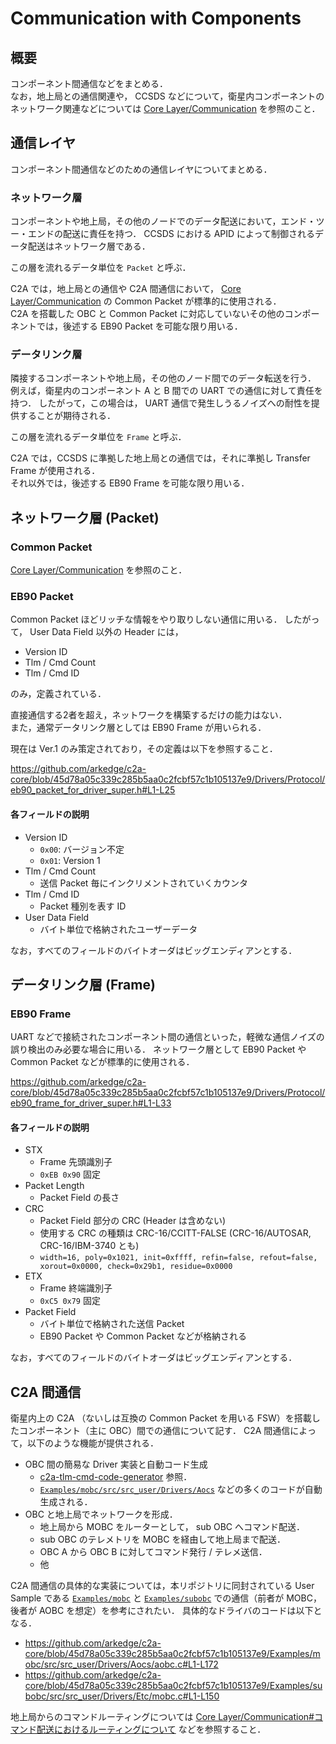 # Communication with Components

## 概要
コンポーネント間通信などをまとめる．  
なお，地上局との通信関連や， CCSDS などについて，衛星内コンポーネントのネットワーク関連などについては [Core Layer/Communication](../Core/communication.md) を参照のこと．


## 通信レイヤ
コンポーネント間通信などのための通信レイヤについてまとめる．

### ネットワーク層
コンポーネントや地上局，その他のノードでのデータ配送において，エンド・ツー・エンドの配送に責任を持つ．
CCSDS における APID によって制御されるデータ配送はネットワーク層である．

この層を流れるデータ単位を `Packet` と呼ぶ．

C2A では，地上局との通信や C2A 間通信において， [Core Layer/Communication](../Core/communication.md) の Common Packet が標準的に使用される．  
C2A を搭載した OBC と Common Packet に対応していないその他のコンポーネントでは，後述する EB90 Packet を可能な限り用いる．

### データリンク層
隣接するコンポーネントや地上局，その他のノード間でのデータ転送を行う．
例えば，衛星内のコンポーネント A と B 間での UART での通信に対して責任を持つ．
したがって，この場合は， UART 通信で発生しうるノイズへの耐性を提供することが期待される．

この層を流れるデータ単位を `Frame` と呼ぶ．

C2A では，CCSDS に準拠した地上局との通信では，それに準拠し Transfer Frame が使用される．  
それ以外では，後述する EB90 Frame を可能な限り用いる．


## ネットワーク層 (Packet)
### Common Packet
[Core Layer/Communication](../Core/communication.md) を参照のこと．

### EB90 Packet
Common Packet ほどリッチな情報をやり取りしない通信に用いる．
したがって， User Data Field 以外の Header には，

- Version ID
- Tlm / Cmd Count
- Tlm / Cmd ID

のみ，定義されている．

直接通信する2者を超え，ネットワークを構築するだけの能力はない．  
また，通常データリンク層としては EB90 Frame が用いられる．

現在は Ver.1 のみ策定されており，その定義は以下を参照すること．

https://github.com/arkedge/c2a-core/blob/45d78a05c339c285b5aa0c2fcbf57c1b105137e9/Drivers/Protocol/eb90_packet_for_driver_super.h#L1-L25

#### 各フィールドの説明
- Version ID
    - `0x00`: バージョン不定
    - `0x01`: Version 1
- Tlm / Cmd Count
    - 送信 Packet 毎にインクリメントされていくカウンタ
- Tlm / Cmd ID
    - Packet 種別を表す ID
- User Data Field
    - バイト単位で格納されたユーザーデータ

なお，すべてのフィールドのバイトオーダはビッグエンディアンとする．


## データリンク層 (Frame)
### EB90 Frame
UART などで接続されたコンポーネント間の通信といった，軽微な通信ノイズの誤り検出のみ必要な場合に用いる．
ネットワーク層として EB90 Packet や Common Packet などが標準的に使用される．

https://github.com/arkedge/c2a-core/blob/45d78a05c339c285b5aa0c2fcbf57c1b105137e9/Drivers/Protocol/eb90_frame_for_driver_super.h#L1-L33

#### 各フィールドの説明
- STX
    - Frame 先頭識別子
    - `0xEB 0x90` 固定
- Packet Length
    - Packet Field の長さ
- CRC
    - Packet Field 部分の CRC (Header は含めない)
    - 使用する CRC の種類は CRC-16/CCITT-FALSE (CRC-16/AUTOSAR, CRC-16/IBM-3740 とも)
    - `width=16, poly=0x1021, init=0xffff, refin=false, refout=false, xorout=0x0000, check=0x29b1, residue=0x0000`
- ETX
    - Frame 終端識別子
    - `0xC5 0x79` 固定
- Packet Field
    - バイト単位で格納された送信 Packet
    - EB90 Packet や Common Packet などが格納される

なお，すべてのフィールドのバイトオーダはビッグエンディアンとする．


## C2A 間通信
衛星内上の C2A （ないしは互換の Common Packet を用いる FSW）を搭載したコンポーネント（主に OBC）間での通信について記す．
C2A 間通信によって，以下のような機能が提供される．

- OBC 間の簡易な Driver 実装と自動コード生成
    - [c2a-tlm-cmd-code-generator](https://github.com/ut-issl/c2a-tlm-cmd-code-generator) 参照．
    - [`Examples/mobc/src/src_user/Drivers/Aocs`](/Examples/mobc/src/src_user/Drivers/Aocs/) などの多くのコードが自動生成される．
- OBC と地上局でネットワークを形成．
    - 地上局から MOBC をルーターとして， sub OBC へコマンド配送．
    - sub OBC のテレメトリを MOBC を経由して地上局まで配送．
    - OBC A から OBC B に対してコマンド発行 / テレメ送信．
    - 他

C2A 間通信の具体的な実装については，本リポジトリに同封されている User Sample である [`Examples/mobc`](/Examples/mobc) と [`Examples/subobc`](/Examples/subobc) での通信（前者が MOBC，後者が AOBC を想定）を参考にされたい．
具体的なドライバのコードは以下となる．

- https://github.com/arkedge/c2a-core/blob/45d78a05c339c285b5aa0c2fcbf57c1b105137e9/Examples/mobc/src/src_user/Drivers/Aocs/aobc.c#L1-L172
- https://github.com/arkedge/c2a-core/blob/45d78a05c339c285b5aa0c2fcbf57c1b105137e9/Examples/subobc/src/src_user/Drivers/Etc/mobc.c#L1-L150

地上局からのコマンドルーティングについては [Core Layer/Communication#コマンド配送におけるルーティングについて](../Core/communication.md#コマンド配送におけるルーティングについて) などを参照すること．


